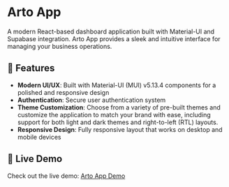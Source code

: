 # Arto App

A modern React-based dashboard application built with Material-UI and Supabase integration. Arto App provides a sleek and intuitive interface for managing your business operations.

## 🌟 Features

- **Modern UI/UX**: Built with Material-UI (MUI) v5.13.4 components for a polished and responsive design
- **Authentication**: Secure user authentication system 
- **Theme Customization**: Choose from a variety of pre-built themes and customize the application to match your brand with ease, including support for both light and dark themes and right-to-left (RTL) layouts.
- **Responsive Design**: Fully responsive layout that works on desktop and mobile devices

## 🚀 Live Demo

Check out the live demo: [Arto App Demo](https://brendan-carikas.github.io/artoproto)

